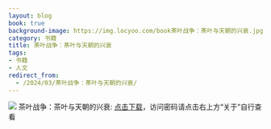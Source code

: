 ```yaml
---
layout: blog
book: true
background-image: https://img.locyoo.com/book茶叶战争：茶叶与天朝的兴衰.jpg
category: 书籍
title: 茶叶战争：茶叶与天朝的兴衰
tags:
- 书籍
- 人文
redirect_from:
  - /2024/03/茶叶战争：茶叶与天朝的兴衰/
---
```

![](https://img.locyoo.com/book茶叶战争：茶叶与天朝的兴衰.jpg)
茶叶战争：茶叶与天朝的兴衰: <a name = "ref1" href="https://url18.ctfile.com/f/50983618-1418306309-4e8165?p=3619">点击下载</a>，访问密码请点击右上方“关于”自行查看